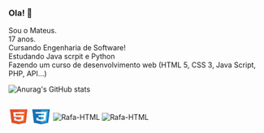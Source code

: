 ### Ola! 👋

Sou o Mateus. <br>
17 anos. <br>
Cursando Engenharia de Software!<br>
Estudando Java scrpit e Python <br>
Fazendo um curso de desenvolvimento web (HTML 5, CSS 3, Java Script, PHP, API...)<br>


![Anurag's GitHub stats](https://github-readme-stats.vercel.app/api?username=Mateushrocha&show_icons=true&theme=tokyonight)

<div style="display: inline_block"><br>

  <img align="center" alt="Rafa-HTML" height="30" width="40" src="https://raw.githubusercontent.com/devicons/devicon/master/icons/html5/html5-original.svg">
  <img align="center" alt="Rafa-CSS" height="30" width="40" src="https://raw.githubusercontent.com/devicons/devicon/master/icons/css3/css3-original.svg">
  <img align="center" alt="Rafa-HTML" height="45" width="45" src="https://img.icons8.com/?size=100&id=PXTY4q2Sq2lG&format=png&color=000000">
   <img align="center" alt="Rafa-HTML" height="30" width="40" src="https://upload.wikimedia.org/wikipedia/commons/thumb/b/b2/Bootstrap_logo.svg/1200px-Bootstrap_logo.svg.png">
</div>
